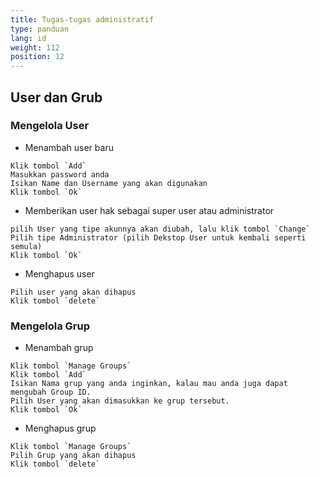```yaml
---
title: Tugas-tugas administratif
type: panduan
lang: id
weight: 112
position: 12
---
```


## User dan Grub

### Mengelola User

-    Menambah user baru

    Klik tombol `Add`
    Masukkan password anda
    Isikan Name dan Username yang akan digunakan
    Klik tombol `Ok`

-    Memberikan user hak sebagai super user atau administrator

    pilih User yang tipe akunnya akan diubah, lalu klik tombol `Change`
    Pilih tipe Administrator (pilih Dekstop User untuk kembali seperti semula)
    Klik tombol `Ok`

-    Menghapus user

    Pilih user yang akan dihapus
    Klik tombol `delete`

### Mengelola Grup

-    Menambah grup

    Klik tombol `Manage Groups`
    Klik tombol `Add`
    Isikan Nama grup yang anda inginkan, kalau mau anda juga dapat mengubah Group ID.
    Pilih User yang akan dimasukkan ke grup tersebut.
    Klik tombol `Ok`

-    Menghapus grup

    Klik tombol `Manage Groups`
    Pilih Grup yang akan dihapus
    Klik tombol `delete`
